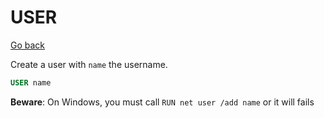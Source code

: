 # USER

[Go back](..#most-used-instructions)

Create a user with ``name`` the username.

```dockerfile
USER name
```

**Beware**: On Windows, you must call
``RUN net user /add name`` or it will
fails
